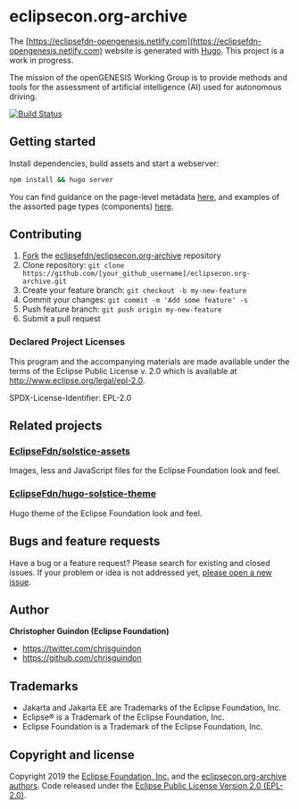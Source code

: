 # eclipsecon.org-archive

The [https://eclipsefdn-opengenesis.netlify.com](https://eclipsefdn-opengenesis.netlify.com) website is generated with [Hugo](https://gohugo.io/documentation/). This project is a work in progress. 

The mission of the openGENESIS Working Group is to provide methods and tools for the assessment of artificial intelligence (AI) used for autonomous driving.

[![Build Status](https://travis-ci.org/eclipsefdn/eclipsecon.org-archive.svg?branch=master)](https://travis-ci.org/eclipsefdn/eclipsecon.org-archive)

## Getting started

Install dependencies, build assets and start a webserver:

```bash
npm install && hugo server
```

You can find guidance on the page-level metadata [here](https://eclipsefdn.github.io/hugo-solstice-theme/), and examples of the assorted page types (components) [here](https://eclipsefdn.github.io/hugo-solstice-theme/components/).

## Contributing

1. [Fork](https://help.github.com/articles/fork-a-repo/) the [eclipsefdn/eclipsecon.org-archive](https://github.com/eclipsefdn/eclipsecon.org-archive) repository
2. Clone repository: `git clone https://github.com/[your_github_username]/eclipsecon.org-archive.git`
3. Create your feature branch: `git checkout -b my-new-feature`
4. Commit your changes: `git commit -m 'Add some feature' -s`
5. Push feature branch: `git push origin my-new-feature`
6. Submit a pull request

### Declared Project Licenses

This program and the accompanying materials are made available under the terms
of the Eclipse Public License v. 2.0 which is available at
http://www.eclipse.org/legal/epl-2.0.

SPDX-License-Identifier: EPL-2.0

## Related projects

### [EclipseFdn/solstice-assets](https://github.com/EclipseFdn/solstice-assets)

Images, less and JavaScript files for the Eclipse Foundation look and feel.

### [EclipseFdn/hugo-solstice-theme](https://github.com/EclipseFdn/hugo-solstice-theme)

Hugo theme of the Eclipse Foundation look and feel. 

## Bugs and feature requests

Have a bug or a feature request? Please search for existing and closed issues. If your problem or idea is not addressed yet, [please open a new issue](https://github.com/eclipsefdn/eclipsecon.org-archive/issues/new).

## Author

**Christopher Guindon (Eclipse Foundation)**

- <https://twitter.com/chrisguindon>
- <https://github.com/chrisguindon>

## Trademarks

* Jakarta and Jakarta EE are Trademarks of the Eclipse Foundation, Inc.
* Eclipse® is a Trademark of the Eclipse Foundation, Inc.
* Eclipse Foundation is a Trademark of the Eclipse Foundation, Inc.

## Copyright and license

Copyright 2019 the [Eclipse Foundation, Inc.](https://www.eclipse.org) and the [eclipsecon.org-archive authors](https://github.com/eclipsefdn/eclipsecon.org-archive/graphs/contributors). Code released under the [Eclipse Public License Version 2.0 (EPL-2.0)](https://github.com/eclipsefdn/eclipsecon.org-archive/blob/src/LICENSE).
